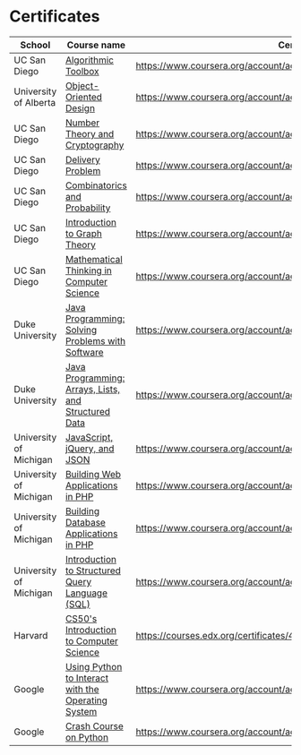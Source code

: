 # Certificates
School | Course name | Certificate link
--- | --- | ---
UC San Diego | [Algorithmic Toolbox](https://www.coursera.org/learn/algorithmic-toolbox)  | https://www.coursera.org/account/accomplishments/certificate/MTW8E6FG2LRR
University of Alberta | [Object-Oriented Design](https://www.coursera.org/learn/object-oriented-design) | https://www.coursera.org/account/accomplishments/certificate/YVA5JY2TFMY9
UC San Diego | [Number Theory and Cryptography](https://www.coursera.org/learn/number-theory-cryptography) | https://www.coursera.org/account/accomplishments/certificate/8CY78ZF7JMXH
UC San Diego | [Delivery Problem](https://www.coursera.org/learn/delivery-problem) | https://www.coursera.org/account/accomplishments/certificate/KFVCYWQDJNPK
UC San Diego | [Combinatorics and Probability](https://www.coursera.org/learn/combinatorics) | https://www.coursera.org/account/accomplishments/certificate/G9EKCVD5V23N
UC San Diego | [Introduction to Graph Theory](https://www.coursera.org/learn/graphs) | https://www.coursera.org/account/accomplishments/certificate/TRVWS4SSN78U
UC San Diego | [Mathematical Thinking in Computer Science](https://www.coursera.org/learn/what-is-a-proof) | https://www.coursera.org/account/accomplishments/certificate/XF6MXEGPQ8ZY
Duke University | [Java Programming: Solving Problems with Software](https://www.coursera.org/learn/java-programming) | https://www.coursera.org/account/accomplishments/certificate/HXMGX8AZMGLJ
Duke University | [Java Programming: Arrays, Lists, and Structured Data](https://www.coursera.org/learn/java-programming-arrays-lists-data) | https://www.coursera.org/account/accomplishments/certificate/ECW3ENJDKMXY
University of Michigan | [JavaScript, jQuery, and JSON](https://www.coursera.org/learn/javascript-jquery-json) | https://www.coursera.org/account/accomplishments/certificate/UZXZV3S7TJEZ
University of Michigan | [Building Web Applications in PHP](https://www.coursera.org/learn/web-applications-php) | https://www.coursera.org/account/accomplishments/certificate/VJGP8UL8P2NQ
University of Michigan | [Building Database Applications in PHP](https://www.coursera.org/learn/database-applications-php) | https://www.coursera.org/account/accomplishments/certificate/WDJ2UPVQZC25
University of Michigan | [Introduction to Structured Query Language (SQL)](https://www.coursera.org/learn/intro-sql) | https://www.coursera.org/account/accomplishments/certificate/4RKRMMPBT2YT
Harvard | [CS50's Introduction to Computer Science](https://www.edx.org/course/cs50s-introduction-to-computer-science) | https://courses.edx.org/certificates/4ae0898cb3fe45c093205d44df3eff75
Google | [Using Python to Interact with the Operating System](https://www.coursera.org/learn/python-operating-system) | https://www.coursera.org/account/accomplishments/certificate/4Y7JNBSK6PU5
Google | [Crash Course on Python](https://www.coursera.org/learn/python-crash-course) | https://www.coursera.org/account/accomplishments/certificate/D7ZG5C666BRZ


